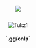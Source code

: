 
<p align="center"> <img src="![](https://komarev.com/ghpvc/?username=Tukz1)"/> </p>
<p href="Tukz" align="center">
    <img alt="" src=https://lanyard.cnrad.dev/api/1042539622514827365/>

</p>
<p align="center"> <img src="https://gpvc.arturio.dev/tukz1" alt="Tukz1" /> </p>
<div align="center"><h4>`.gg/onlp`<h4/></div>  

